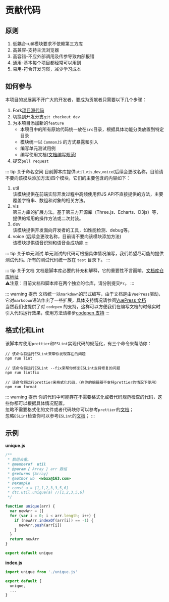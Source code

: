 # 贡献代码

## 原则

1. 低耦合-util模块要求不依赖第三方库
2. 高兼容-支持主流浏览器
3. 高容错-不应外部调用及传参导致内部报错
4. 通用-基本每个项目都经常可以用到
5. 易用-符合开发习惯，减少学习成本

## 如何参与

本项目的发展离不开广大的开发者，要成为贡献者只需要以下几个步骤：

1. Fork[项目源代码](https://github.com/wuyax/DTC)
2. 切换到开发分支`git checkout dev`
3. 为本项目添加新的`feature`
   - 本项目中的所有原始代码统一放在`src`目录，根据具体功能分类放置到特定目录
   - 模块统一以 `CommonJS` 的方式暴露和引入
   - 编写单元测试用例
   - 编写使用文档([文档编写规范](./specifications.md))
4. 提交`pull request`

::: tip 关于命名空间
目前脚本库提供`util`,`vis`,`dev`,`voice`(后续会更改名称，目前请不要向该模块添加方法)四个模块，它们的主要包含的内容如下：  
1. util  
该模块提供在前端实际开发过程中高频使用但JS API不直接提供的方法，主要覆盖字符串、数组和对象的相关方法。
2. vis  
第三方库的扩展方法。基于第三方开源库（Three.js、Echarts、D3js）等，提供的常用的操作方法或二次封装。
3. dev  
该模块提供开发面向开发者的工具，如性能检测、debug等。
4. voice (后续会更改名称，目前请不要向该模块添加方法)  
该模块提供语音识别和语音合成功能
:::

::: tip 关于单元测试
单元测试的代码可根据具体情况编写，我们希望尽可能的提供测试代码。所有的测试代码统一放在 `test` 目录下。
:::

::: tip 关于文档
文档是脚本库必要的补充和解释，它的重要性不言而喻。[文档库仓库地址](https://github.com/wuyax/docs)  
⚠️注意：目前文档和脚本库在两个独立的仓库，请分别提交`Pr`。
:::

::: warning 提示
文档统一以`markdown`的形式编写，由于文档是由`VuePress`驱动，它对`markdown`语法作出了一些扩展，具体支持情况请参阅[VuePress 文档](https://vuepress.vuejs.org/zh/guide/markdown.html)  
当然我们也提供了对 `codepen` 的支持，这样可以方便我们在编写文档的时候实时引入代码运行效果，使用方法请移步[codepen 支持](./codepen.md)
:::

## 格式化和Lint

该脚本库使用`prettier`和`ESLint`实现代码的规范化，有三个命令来帮助你：

```
// 该命令将运行ESLint来帮你发现存在的问题
npm run lint

// 该命令将运行ESLint --fix来帮你修复ESLint支持修复的问题
npm run lintfix

// 该命令将运行prettier来格式化代码，（在你的编辑器不支持prettier的情况下使用）
npm run format
```

::: warning 提示
你的代码中可能存在不需要格式化或者代码规范检查的代码，这些你都可以根据具体情况配置。  
忽略不需要格式化的文件或者代码块你可以参考`prettier`的[文档](https://prettier.io/docs/en/ignore.html#range-ignore)；  
忽略`ESLint`检查你可以参考`ESLint`的[文档](https://eslint.bootcss.com/docs/user-guide/configuring/#ignoring-files-and-directories)；
:::

## 示例

**unique.js**

```js
/**
 * 数组去重。
 * @memberof  util
 * @param { Array } arr 数组
 * @returns {Array}
 * @author wb  <wbxx@163.com>
 * @example
 * const a = [1,1,2,3,3,5,6]
 * dtc.util.unique(a) //[1,2,3,5,6]
 */

function unique(arr) {
  var newArr = []
  for (var i = 0; i < arr.length; i++) {
    if (newArr.indexOf(arr[i]) == -1) {
      newArr.push(arr[i])
    }
  }
  return newArr
}

export default unique
```

**index.js**
```js
import unique from './unique.js'

export default {
  unique,
  ...
}
```
